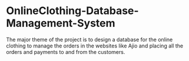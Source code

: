 # OnlineClothing-Database-Management-System

The major theme of the project is to design a database for the online clothing to manage the orders in the websites like Ajio and placing all the orders and payments to and from the customers.
